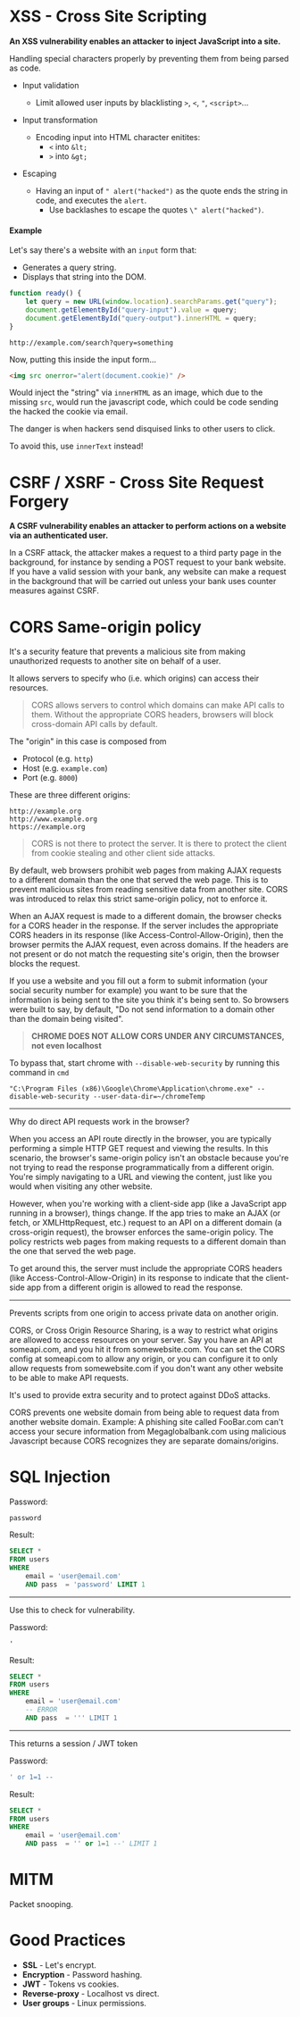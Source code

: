 # XSS - Cross Site Scripting

**An XSS vulnerability enables an attacker to inject JavaScript into a site.**

Handling special characters properly by preventing them from being parsed as code.

-   Input validation

    -   Limit allowed user inputs by blacklisting `>`, `<`, `"`, `<script>`...

-   Input transformation

    -   Encoding input into HTML character enitites:
        -   `<` into `&lt;`
        -   `>` into `&gt;`

-   Escaping
    -   Having an input of `" alert("hacked")` as the quote ends the string in code, and executes the `alert`.
        -   Use backlashes to escape the quotes `\" alert("hacked")`.

#### Example

Let's say there's a website with an `input` form that:

-   Generates a query string.
-   Displays that string into the DOM.

```js
function ready() {
    let query = new URL(window.location).searchParams.get("query");
    document.getElementById("query-input").value = query;
    document.getElementById("query-output").innerHTML = query;
}
```

```
http://example.com/search?query=something
```

Now, putting this inside the input form...

```html
<img src onerror="alert(document.cookie)" />
```

Would inject the "string" via `innerHTML` as an image, which due to the missing `src`, would run the javascript code, which could be code sending the hacked the cookie via email.

The danger is when hackers send disquised links to other users to click.

To avoid this, use `innerText` instead!

# CSRF / XSRF - Cross Site Request Forgery

**A CSRF vulnerability enables an attacker to perform actions on a website via an authenticated user.**

In a CSRF attack, the attacker makes a request to a third party page in the background, for instance by sending a POST request to your bank website. If you have a valid session with your bank, any website can make a request in the background that will be carried out unless your bank uses counter measures against CSRF.

# CORS Same-origin policy

It's a security feature that prevents a malicious site from making unauthorized requests to another site on behalf of a user.

It allows servers to specify who (i.e. which origins) can access their resources.

> CORS allows servers to control which domains can make API calls to them. Without the appropriate CORS headers, browsers will block cross-domain API calls by default.

The "origin" in this case is composed from

-   Protocol (e.g. `http`)
-   Host (e.g. `example.com`)
-   Port (e.g. `8000`)

These are three different origins:

```
http://example.org
http://www.example.org
https://example.org
```

> CORS is not there to protect the server. It is there to protect the client from cookie stealing and other client side attacks.

By default, web browsers prohibit web pages from making AJAX requests to a different domain than the one that served the web page. This is to prevent malicious sites from reading sensitive data from another site. CORS was introduced to relax this strict same-origin policy, not to enforce it.

When an AJAX request is made to a different domain, the browser checks for a CORS header in the response. If the server includes the appropriate CORS headers in its response (like Access-Control-Allow-Origin), then the browser permits the AJAX request, even across domains. If the headers are not present or do not match the requesting site's origin, then the browser blocks the request.

If you use a website and you fill out a form to submit information (your social security number for example) you want to be sure that the information is being sent to the site you think it's being sent to. So browsers were built to say, by default, "Do not send information to a domain other than the domain being visited".

> **CHROME DOES NOT ALLOW CORS UNDER ANY CIRCUMSTANCES, not even localhost**

To bypass that, start chrome with `--disable-web-security` by running this command in `cmd`

```
"C:\Program Files (x86)\Google\Chrome\Application\chrome.exe" --disable-web-security --user-data-dir=~/chromeTemp
```

---

Why do direct API requests work in the browser?

When you access an API route directly in the browser, you are typically performing a simple HTTP GET request and viewing the results. In this scenario, the browser's same-origin policy isn't an obstacle because you're not trying to read the response programmatically from a different origin. You're simply navigating to a URL and viewing the content, just like you would when visiting any other website.

However, when you're working with a client-side app (like a JavaScript app running in a browser), things change. If the app tries to make an AJAX (or fetch, or XMLHttpRequest, etc.) request to an API on a different domain (a cross-origin request), the browser enforces the same-origin policy. The policy restricts web pages from making requests to a different domain than the one that served the web page.

To get around this, the server must include the appropriate CORS headers (like Access-Control-Allow-Origin) in its response to indicate that the client-side app from a different origin is allowed to read the response.

---

Prevents scripts from one origin to access private data on another origin.

CORS, or Cross Origin Resource Sharing, is a way to restrict what origins are allowed to access resources on your server. Say you have an API at someapi.com, and you hit it from somewebsite.com. You can set the CORS config at someapi.com to allow any origin, or you can configure it to only allow requests from somewebsite.com if you don't want any other website to be able to make API requests.

It's used to provide extra security and to protect against DDoS attacks.

CORS prevents one website domain from being able to request data from another website domain. Example: A phishing site called FooBar.com can't access your secure information from Megaglobalbank.com using malicious Javascript because CORS recognizes they are separate domains/origins.

# SQL Injection

Password:

```
password
```

Result:

```sql
SELECT *
FROM users
WHERE
    email = 'user@email.com'
    AND pass  = 'password' LIMIT 1
```

---

Use this to check for vulnerability.

Password:

```
'
```

Result:

```sql
SELECT *
FROM users
WHERE
    email = 'user@email.com'
    -- ERROR
    AND pass  = ''' LIMIT 1
```

---

This returns a session / JWT token

Password:

```sql
' or 1=1 --
```

Result:

```sql
SELECT *
FROM users
WHERE
    email = 'user@email.com'
    AND pass  = '' or 1=1 --' LIMIT 1

```

# MITM

Packet snooping.

# Good Practices

-   **SSL** - Let's encrypt.
-   **Encryption** - Password hashing.
-   **JWT** - Tokens vs cookies.
-   **Reverse-proxy** - Localhost vs direct.
-   **User groups** - Linux permissions.
